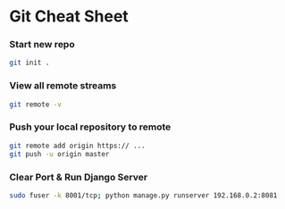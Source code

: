 # Git Cheat Sheet

### Start new repo
```bash
git init .
```

### View all remote streams
```bash
git remote -v
```
### Push your local repository to remote
```bash
git remote add origin https:// ...
git push -u origin master
```

### Clear Port & Run Django Server
```bash
sudo fuser -k 8001/tcp; python manage.py runserver 192.168.0.2:8081 
```
